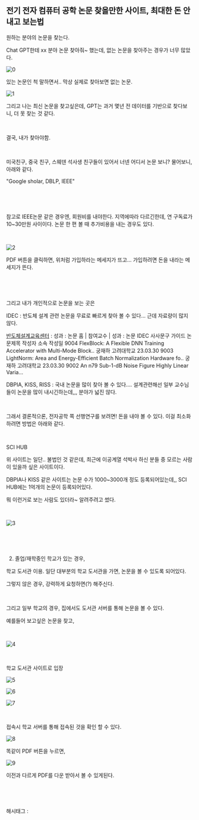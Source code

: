 ## 전기 전자 컴퓨터 공학 논문 찾을만한 사이트, 최대한 돈 안 내고 보는법

원하는 분야의 논문을 찾는다.

Chat GPT한테 xx 분야 논문 찾아줘~ 했는데, 없는 논문을 찾아주는 경우가 너무 많았다.

![0](/asset/img/223062137110/0.png)

있는 논문인 척 말하면서.. 막상 실제로 찾아보면 없는 논문.

![1](/asset/img/223062137110/1.png)

그리고 나는 최신 논문을 찾고싶은데, GPT는 과거 몇년 전 데이터를 기반으로 찾다보니, 더 못 찾는 것 같다.

​

결국, 내가 찾아야함.

​

미국친구, 중국 친구, 스웨덴 석사생 친구들이 있어서 너넨 어디서 논문 보니? 물어보니, 아래와 같다.

"Google sholar, DBLP, IEEE"

​

​

참고로 IEEE논문 같은 경우엔, 회원비를 내야한다. 지역에따라 다르긴한데, 연 구독료가 10~30만원 사이이다. 논문 한 편 볼 때 추가비용을 내는 경우도 있다.

​

![2](/asset/img/223062137110/2.png)

PDF 버튼을 클릭하면, 위처럼 가입하라는 메세지가 뜨고... 가입하려면 돈을 내라는 메세지가 뜬다.

​

​

그리고 내가 개인적으로 논문을 보는 곳은

IDEC : 반도체 설계 관련 논문을 무료로 빠르게 찾아 볼 수 있다... 근데 자료량이 많지 않다.

[반도체설계교육센터](https://www.idec.or.kr/professor/paper/list/) : 성과 : 논문 홈 | 참여교수 | 성과 : 논문 IDEC 사사문구 가이드 논문제목 작성자 소속 작성일 9004 FlexBlock: A Flexible DNN Training Accelerator with Multi-Mode Block.. 궁재하 고려대학교 23.03.30 9003 LightNorm: Area and Energy-Efficient Batch Normalization Hardware fo.. 궁재하 고려대학교 23.03.30 9002 An n79 Sub-1-dB Noise Figure Highly Linear Varia...

DBPIA, KISS, RISS : 국내 논문을 많이 찾아 볼 수 있다.... 설계관련해선 일부 교수님들이 논문을 많이 내시긴하는데,,, 분야가 넓진 않다.

​

그래서 결론적으론, 전자공학 쪽 선행연구를 보려면! 돈을 내야 볼 수 있다. 이걸 최소화하려면 방법은 아래와 같다.

​

SCI HUB

위 사이트는 일단.. 불법인 것 같은데, 최근에 이공계열 석박사 하신 분들 중 모르는 사람이 있을까 싶은 사이트이다.

DBPIA나 KISS 같은 사이트는 논문 수가 1000~3000개 정도 등록되어있는데,, SCI HUB에는 1억개의 논문이 등록되어있다.

뭐 이런거로 보는 사람도 있더라~ 알려주려고 썼다.

​

![3](/asset/img/223062137110/3.png)

​

​

2. 졸업/재학중인 학교가 있는 경우,

학교 도서관 이용. 일단 대부분의 학교 도서관을 가면, 논문을 볼 수 있도록 되어있다.

그렇지 않은 경우, 강력하게 요청하면(?) 해주신다.

​

그리고 일부 학교의 경우, 집에서도 도서관 서버를 통해 논문을 볼 수 있다.

예를들어 보고싶은 논문을 찾고,

​

![4](/asset/img/223062137110/4.png)

​

학교 도서관 사이트로 입장

![5](/asset/img/223062137110/5.png)

![6](/asset/img/223062137110/6.png)

![7](/asset/img/223062137110/7.png)

​

접속시 학교 서버를 통해 접속된 것을 확인 할 수 있다.

![8](/asset/img/223062137110/8.png)

똑같이 PDF 버튼을 누르면,

![9](/asset/img/223062137110/9.png)

이전과 다르게 PDF를 다운 받아서 볼 수 있게된다.

​

​

 해시태그 : 